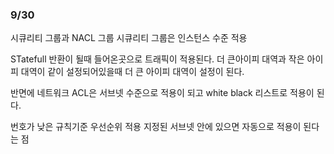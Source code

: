 ### 9/30

시큐리티 그룹과 NACL 그룹
시큐리티 그룹은 인스턴스 수준 적용

STatefull  반환이 될때 들어온곳으로 트래픽이 적용된다. 
더 큰아이피 대역과 작은 아이피 대역이 같이 설정되어있을때 더 큰 아이피 대역이 설정이 된다. 

반면에 네트워크 ACL은 서브넷 수준으로 적용이 되고 
white black 리스트로 적용이 된다. 

번호가 낮은 규칙기준 우선순위 적용 지정된 서브넷 안에 있으면 자동으로 적용이 된다는 점 


